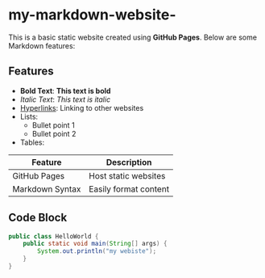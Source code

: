 # my-markdown-website-


This is a basic static website created using **GitHub Pages**. Below are some Markdown features:

## Features
- **Bold Text**: **This text is bold**
- *Italic Text*: *This text is italic*
- [Hyperlinks](https://oamk.fi/en/): Linking to other websites
- Lists:
  - Bullet point 1
  - Bullet point 2
- Tables:

| Feature         | Description              |
|-----------------|--------------------------|
| GitHub Pages    | Host static websites      |
| Markdown Syntax | Easily format content     |

## Code Block
```java
public class HelloWorld {
    public static void main(String[] args) {
        System.out.println("my webiste");
    }
}
